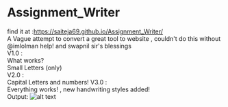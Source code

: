 # Assignment_Writer
find it at :https://saiteja69.github.io/Assignment_Writer/<br />
A Vague attempt to convert a great tool to website , couldn't do this without @imlolman help! and swapnil sir's blessings<br />
V1.0 :<br />
 What works? <br />
  Small Letters (only)<br />
V2.0 :<br />
Capital Letters and numbers!
V3.0 : <br />
Everything works! , new handwriting styles added!
<br />
Output:
![alt text](https://github.com/sreelathareddy369/Assignment_Writer/blob/master/output.jpg)

